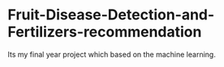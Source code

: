 # Fruit-Disease-Detection-and-Fertilizers-recommendation
Its my final year project which based on the machine learning.
